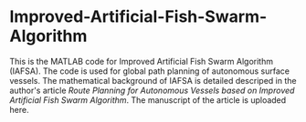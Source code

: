 # Improved-Artificial-Fish-Swarm-Algorithm
This is the MATLAB code for Improved Artificial Fish Swarm Algorithm (IAFSA). The code is used for global path planning of autonomous surface vessels.
The mathematical background of IAFSA is detailed descriped in the author's article *Route Planning for Autonomous Vessels based on Improved Artificial Fish Swarm Algorithm*. The manuscript of the article is uploaded here.
